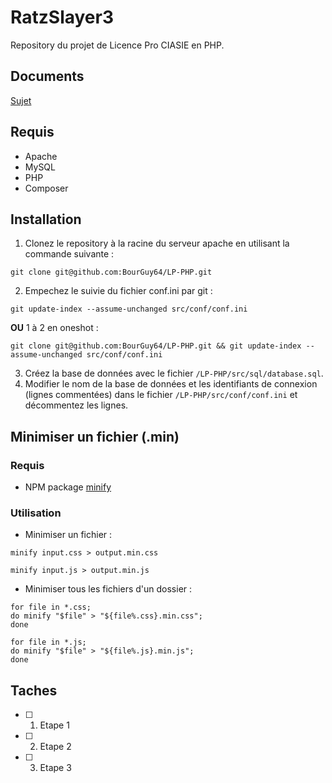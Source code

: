 # RatzSlayer3
Repository du projet de Licence Pro CIASIE en PHP.

## Documents
[Sujet](https://arche.univ-lorraine.fr/pluginfile.php/1834821/mod_resource/content/1/LP2%20-%20Projet%20Fil%20Rouge.pdf)

## Requis
- Apache
- MySQL
- PHP
- Composer


## Installation
1. Clonez le repository à la racine du serveur apache en utilisant la commande suivante :
```
git clone git@github.com:BourGuy64/LP-PHP.git
```
2. Empechez le suivie du fichier conf.ini par git :
```
git update-index --assume-unchanged src/conf/conf.ini
```

**OU** 1 à 2 en oneshot :
```
git clone git@github.com:BourGuy64/LP-PHP.git && git update-index --assume-unchanged src/conf/conf.ini
```
3. Créez la base de données avec le fichier `/LP-PHP/src/sql/database.sql`.
4. Modifier le nom de la base de données et les identifiants de connexion (lignes commentées) dans le fichier `/LP-PHP/src/conf/conf.ini` et décommentez les lignes.


## Minimiser un fichier (.min)
### Requis
- NPM package [minify](https://www.npmjs.com/package/minify)
### Utilisation
- Minimiser un fichier :
```
minify input.css > output.min.css
```
```
minify input.js > output.min.js
```
- Minimiser tous les fichiers d'un dossier :
```
for file in *.css;
do minify "$file" > "${file%.css}.min.css";
done
```
```
for file in *.js;
do minify "$file" > "${file%.js}.min.js";
done
```

## Taches
- [ ] 1. Etape 1
- [ ] 2. Etape 2
- [ ] 3. Etape 3

